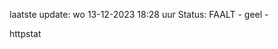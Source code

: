 laatste update: 
wo 13-12-2023 18:28   uur 
Status: FAALT - geel - 
<div class="service Y">httpstat</div>
